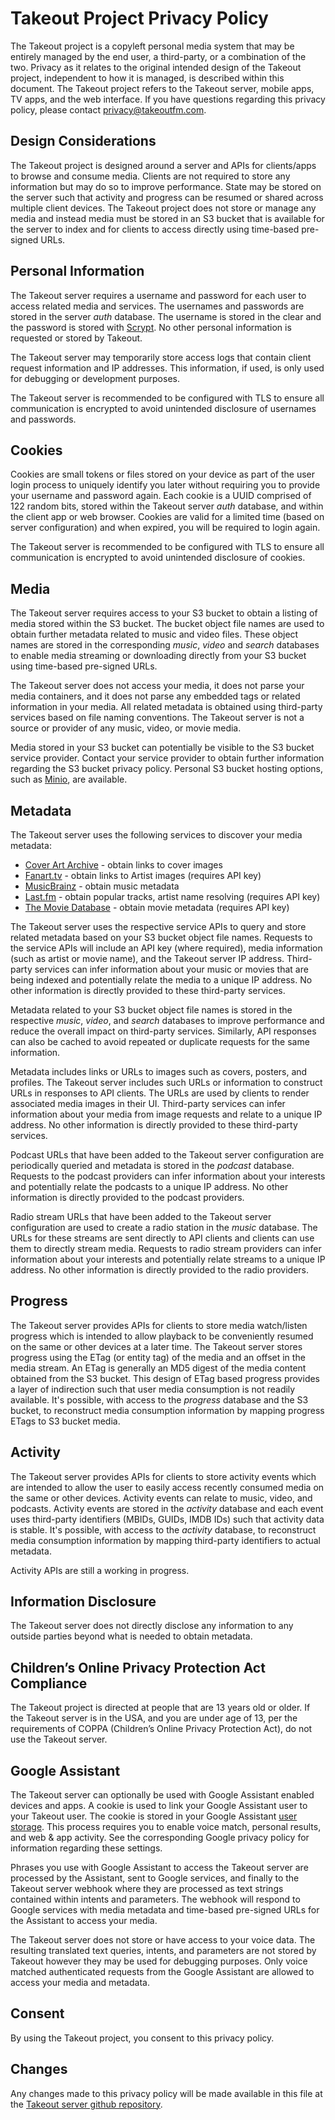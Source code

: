 # Takeout Project Privacy Policy

The Takeout project is a copyleft personal media system that may be entirely
managed by the end user, a third-party, or a combination of the two. Privacy as
it relates to the original intended design of the Takeout project, independent
to how it is managed, is described within this document. The Takeout project
refers to the Takeout server, mobile apps, TV apps, and the web interface. If
you have questions regarding this privacy policy, please contact
privacy@takeoutfm.com.

## Design Considerations

The Takeout project is designed around a server and APIs for clients/apps to
browse and consume media. Clients are not required to store any information but
may do so to improve performance. State may be stored on the server such that
activity and progress can be resumed or shared across multiple client
devices. The Takeout project does not store or manage any media and instead
media must be stored in an S3 bucket that is available for the server to index
and for clients to access directly using time-based pre-signed URLs.

## Personal Information

The Takeout server requires a username and password for each user to access
related media and services. The usernames and passwords are stored in the
server _auth_ database. The username is stored in the clear and the password is
stored with [Scrypt](https://en.wikipedia.org/wiki/Scrypt). No other personal
information is requested or stored by Takeout.

The Takeout server may temporarily store access logs that contain client
request information and IP addresses. This information, if used, is only used
for debugging or development purposes.

The Takeout server is recommended to be configured with TLS to ensure all
communication is encrypted to avoid unintended disclosure of usernames and
passwords.

## Cookies

Cookies are small tokens or files stored on your device as part of the user
login process to uniquely identify you later without requiring you to provide
your username and password again. Each cookie is a UUID comprised of 122 random
bits, stored within the Takeout server _auth_ database, and within the client
app or web browser. Cookies are valid for a limited time (based on server
configuration) and when expired, you will be required to login again.

The Takeout server is recommended to be configured with TLS to ensure all
communication is encrypted to avoid unintended disclosure of cookies.

## Media

The Takeout server requires access to your S3 bucket to obtain a listing of
media stored within the S3 bucket. The bucket object file names are used to
obtain further metadata related to music and video files. These object names
are stored in the corresponding _music_, _video_ and _search_ databases to
enable media streaming or downloading directly from your S3 bucket using
time-based pre-signed URLs.

The Takeout server does not access your media, it does not parse your media
containers, and it does not parse any embedded tags or related information in
your media. All related metadata is obtained using third-party services based
on file naming conventions.  The Takeout server is not a source or provider of
any music, video, or movie media.

Media stored in your S3 bucket can potentially be visible to the S3 bucket
service provider. Contact your service provider to obtain further information
regarding the S3 bucket privacy policy. Personal S3 bucket hosting options,
such as [Minio](https://min.io/), are available.

## Metadata

The Takeout server uses the following services to discover your media metadata:

- [Cover Art Archive](https://coverartarchive.org/) - obtain links to cover images
- [Fanart.tv](https://fanart.tv/) - obtain links to Artist images (requires API key)
- [MusicBrainz](https://musicbrainz.org/) - obtain music metadata
- [Last.fm](https://www.last.fm/) - obtain popular tracks, artist name resolving (requires API key)
- [The Movie Database](https://www.themoviedb.org/) - obtain movie metadata (requires API key)

The Takeout server uses the respective service APIs to query and store related
metadata based on your S3 bucket object file names. Requests to the service
APIs will include an API key (where required), media information (such as
artist or movie name), and the Takeout server IP address. Third-party services
can infer information about your music or movies that are being indexed and
potentially relate the media to a unique IP address. No other information is
directly provided to these third-party services.

Metadata related to your S3 bucket object file names is stored in the
respective _music_, _video_, and _search_ databases to improve performance and
reduce the overall impact on third-party services. Similarly, API responses can
also be cached to avoid repeated or duplicate requests for the same
information.

Metadata includes links or URLs to images such as covers, posters, and
profiles. The Takeout server includes such URLs or information to construct
URLs in responses to API clients. The URLs are used by clients to render
associated media images in their UI. Third-party services can infer information
about your media from image requests and relate to a unique IP address. No
other information is directly provided to these third-party services.

Podcast URLs that have been added to the Takeout server configuration are
periodically queried and metadata is stored in the _podcast_ database. Requests
to the podcast providers can infer information about your interests and
potentially relate the podcasts to a unique IP address. No other information is
directly provided to the podcast providers.

Radio stream URLs that have been added to the Takeout server configuration are
used to create a radio station in the _music_ database. The URLs for these
streams are sent directly to API clients and clients can use them to directly
stream media. Requests to radio stream providers can infer information about
your interests and potentially relate streams to a unique IP address. No other
information is directly provided to the radio providers.

## Progress

The Takeout server provides APIs for clients to store media watch/listen
progress which is intended to allow playback to be conveniently resumed on the
same or other devices at a later time. The Takeout server stores progress using
the ETag (or entity tag) of the media and an offset in the media stream. An
ETag is generally an MD5 digest of the media content obtained from the S3
bucket. This design of ETag based progress provides a layer of indirection such
that user media consumption is not readily available. It's possible, with
access to the _progress_ database and the S3 bucket, to reconstruct media
consumption information by mapping progress ETags to S3 bucket media.

## Activity

The Takeout server provides APIs for clients to store activity events which are
intended to allow the user to easily access recently consumed media on the same
or other devices. Activity events can relate to music, video, and podcasts.
Activity events are stored in the _activity_ database and each event uses
third-party identifiers (MBIDs, GUIDs, IMDB IDs) such that activity data is
stable. It's possible, with access to the _activity_ database, to reconstruct
media consumption information by mapping third-party identifiers to actual
metadata.

Activity APIs are still a working in progress.

## Information Disclosure

The Takeout server does not directly disclose any information to any outside
parties beyond what is needed to obtain metadata.

## Children’s Online Privacy Protection Act Compliance

The Takeout project is directed at people that are 13 years old or older. If
the Takeout server is in the USA, and you are under age of 13, per the
requirements of COPPA (Children’s Online Privacy Protection Act), do not use
the Takeout server.

## Google Assistant

The Takeout server can optionally be used with Google Assistant enabled devices
and apps. A cookie is used to link your Google Assistant user to your Takeout
user.  The cookie is stored in your Google Assistant [user
storage](https://developers.google.com/assistant/conversational/storage-user).
This process requires you to enable voice match, personal results, and web &
app activity. See the corresponding Google privacy policy for information
regarding these settings.

Phrases you use with Google Assistant to access the Takeout server are processed
by the Assistant, sent to Google services, and finally to the Takeout server
webhook where they are processed as text strings contained within intents and
parameters. The webhook will respond to Google services with media metadata and
time-based pre-signed URLs for the Assistant to access your media.

The Takeout server does not store or have access to your voice data. The
resulting translated text queries, intents, and parameters are not stored by
Takeout however they may be used for debugging purposes. Only voice matched
authenticated requests from the Google Assistant are allowed to access your
media and metadata.

## Consent

By using the Takeout project, you consent to this privacy policy.

## Changes

Any changes made to this privacy policy will be made available in this file at
the [Takeout server github repository](https://github.com/takeoutfm/takeout).
